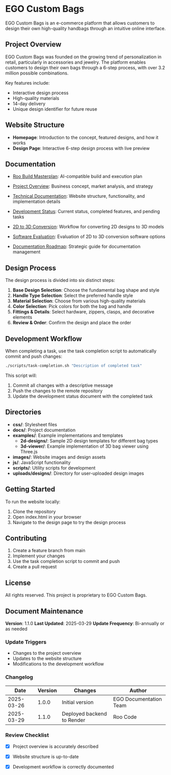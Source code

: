 # EGO Custom Bags

EGO Custom Bags is an e-commerce platform that allows customers to design their own high-quality handbags through an intuitive online interface.

## Project Overview

EGO Custom Bags was founded on the growing trend of personalization in retail, particularly in accessories and jewelry. The platform enables customers to design their own bags through a 6-step process, with over 3.2 million possible combinations.

Key features include:
- Interactive design process
- High-quality materials
- 14-day delivery
- Unique design identifier for future reuse

## Website Structure

- **Homepage**: Introduction to the concept, featured designs, and how it works
- **Design Page**: Interactive 6-step design process with live preview

## Documentation

- [Roo Build Masterplan](docs/roo_build_masterplan.adoc): AI-compatible build and execution plan

- [Project Overview](docs/project-overview.md): Business concept, market analysis, and strategy
- [Technical Documentation](docs/technical-documentation.md): Website structure, functionality, and implementation details
- [Development Status](docs/development-status.md): Current status, completed features, and pending tasks
- [2D to 3D Conversion](docs/2d-to-3d-conversion.md): Workflow for converting 2D designs to 3D models
- [Software Evaluation](docs/software-evaluation.md): Evaluation of 2D to 3D conversion software options
- [Documentation Roadmap](docs/documentation-roadmap.md): Strategic guide for documentation management

## Design Process

The design process is divided into six distinct steps:

1. **Base Design Selection**: Choose the fundamental bag shape and style
2. **Handle Type Selection**: Select the preferred handle style
3. **Material Selection**: Choose from various high-quality materials
4. **Color Selection**: Pick colors for both the bag and handle
5. **Fittings & Details**: Select hardware, zippers, clasps, and decorative elements
6. **Review & Order**: Confirm the design and place the order

## Development Workflow

When completing a task, use the task completion script to automatically commit and push changes:

```bash
./scripts/task-completion.sh "Description of completed task"
```

This script will:
1. Commit all changes with a descriptive message
2. Push the changes to the remote repository
3. Update the development status document with the completed task

## Directories

- **css/**: Stylesheet files
- **docs/**: Project documentation
- **examples/**: Example implementations and templates
  - **2d-designs/**: Sample 2D design templates for different bag types
  - **3d-viewer/**: Example implementation of 3D bag viewer using Three.js
- **images/**: Website images and design assets
- **js/**: JavaScript functionality
- **scripts/**: Utility scripts for development
- **uploads/designs/**: Directory for user-uploaded design images

## Getting Started

To run the website locally:

1. Clone the repository
2. Open index.html in your browser
3. Navigate to the design page to try the design process

## Contributing

1. Create a feature branch from main
2. Implement your changes
3. Use the task completion script to commit and push
4. Create a pull request

## License

All rights reserved. This project is proprietary to EGO Custom Bags.

## Document Maintenance

**Version**: 1.1.0
**Last Updated**: 2025-03-29
**Update Frequency**: Bi-annually or as needed

### Update Triggers
- Changes to the project overview
- Updates to the website structure
- Modifications to the development workflow

### Changelog
| Date | Version | Changes | Author |
|------|---------|---------|--------|
| 2025-03-26 | 1.0.0 | Initial version | EGO Documentation Team |
| 2025-03-29 | 1.1.0 | Deployed backend to Render | Roo Code |

### Review Checklist
- [x] Project overview is accurately described
- [x] Website structure is up-to-date
- [x] Development workflow is correctly documented

